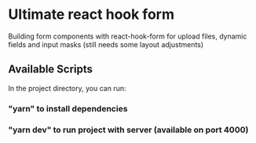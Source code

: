 # Ultimate react hook form

Building form components with react-hook-form for upload files, dynamic fields and input masks
(still needs some layout adjustments)

## Available Scripts

In the project directory, you can run:

### "yarn"  to install dependencies

### "yarn dev" to run project with server (available on port 4000)


